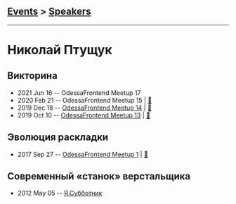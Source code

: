 ## [Events](../README.md) > [Speakers](../speakers.md)
---

# Николай Птущук

## Викторина
- 2021 Jun 16 -- OdessaFrontend Meetup 17    
- 2020 Feb 21 -- OdessaFrontend Meetup 15  | [:notebook:](https://www.slideshare.net/odessafrontend/odessafrontend-meetup-15-229022500)  
- 2019 Dec 18 -- [OdessaFrontend Meetup 14](https://youtu.be/T3PNKaUXBGo)  | [:notebook:](https://www.slideshare.net/odessafrontend/odessafrontend-meetup-14)  
- 2019 Oct 10 -- [OdessaFrontend Meetup 13](https://www.youtube.com/watch?v=5FqAfyBUhu8)  | [:notebook:](https://www.slideshare.net/odessafrontend/odessafrontend-meetup-13-181569680)  
## Эволюция раскладки
- 2017 Sep 27 -- [OdessaFrontend Meetup 1](https://youtu.be/JPs5bEHWclA)  | [:notebook:](https://odessafrontend.github.io/evolution/)  
## Современный «станок» верстальщика
- 2012 May 05 -- [Я.Субботник](https://events.yandex.ru/lib/talks/114/)    
